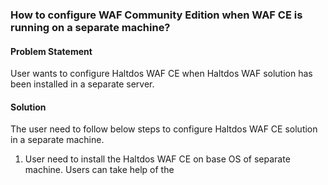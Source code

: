 ### **How to configure WAF Community Edition when WAF CE is running on a separate machine?**

#### **Problem Statement**

User wants to configure Haltdos WAF CE when Haltdos WAF solution has been installed in a separate server.

#### **Solution**

The user need to follow below steps to configure Haltdos WAF CE solution in a separate machine.

1. User need to install the Haltdos WAF CE on base OS of separate machine. Users can take help of the 